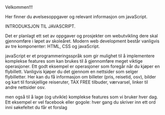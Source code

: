 Velkommen!!!


Her finner du øvelsesoppgaver og relevant informasjon om javaScript. 

INTRODUKSJON TIL JAVASCRIPT.

Det er planlagt ett set av oppgaver og prosjekter om webutvikling dere skal gjennomføre i løpet av skoleåret. Modern web development består vanligvis 
av tre komponenter: HTML, CSS og javaScript. 

javaScript er et programmeringsspråk som gir mulighet til å  implementere komplekse features som kan brukes til å gjennomføre meget viktige operasjoner.
Ett godt eksempel er operasjoner som foregår når du kjøper en flybillett.  Vanligvis kjøper du det gjennom en nettsider som selger flybilletter.
Her kan du få informasjon om billeter (pris, reisetid, osv), bilder og kart til forskjellige
reiseruter, TAX FREE tilbuder, værvarsel, linker til andre nettsider osv. 


men også til å lage (og utvikle) komplekse features
som vi bruker hver dag. Ett eksempel er vel facebook eller gogole: hver gang du skriver inn ett ord inni søkefeltet du får et forslag 



